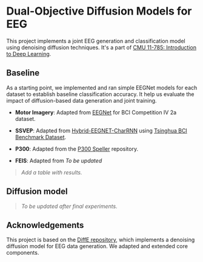 # Dual-Objective Diffusion Models for EEG

This project implements a joint EEG generation and classification model using denoising diffusion techniques. It's a part of [CMU 11-785: Introduction to Deep Learning](https://deeplearning.cs.cmu.edu/S25/index.html).

## Baseline

As a starting point, we implemented and ran simple EEGNet models for each dataset to establish baseline classification accuracy. It help us evaluate the impact of diffusion-based data generation and joint training.

- **Motor Imagery**: Adapted from [EEGNet](https://github.com/amrzhd/EEGNet/tree/main) for BCI Competition IV 2a dataset.

- **SSVEP**: Adapted from [Hybrid-EEGNET-CharRNN](https://github.com/kkipngenokoech/Hybrid-EEGNET-CharRNN-predictor) using [Tsinghua BCI Benchmark Dataset](https://bci.med.tsinghua.edu.cn/download.html).

- **P300**: Adapted from the [P300 Speller](https://github.com/Manucar/p300-speller) repository.

- **FEIS**: Adapted from *To be updated*

> *Add a table with results.*

## Diffusion model 

> *To be updated after final experiments.*
  
## Acknowledgements

This project is based on the [DiffE repository](https://github.com/yorgoon/DiffE), which implements a denoising diffusion model for EEG data generation. We adapted and extended core components. 
